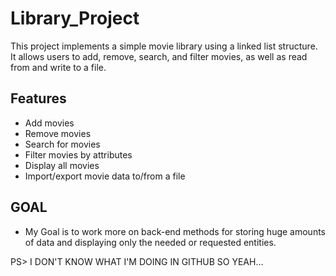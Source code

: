 # Library_Project
This project implements a simple movie library using a linked list structure.
It allows users to add, remove, search, and filter movies, as well as read from and write to a file.

## Features
- Add movies
- Remove movies
- Search for movies
- Filter movies by attributes
- Display all movies
- Import/export movie data to/from a file
## GOAL
- My Goal is to work more on back-end methods for storing huge amounts of data and displaying only the needed or requested entities.
  

PS> I DON'T KNOW WHAT I'M DOING IN GITHUB SO YEAH...
